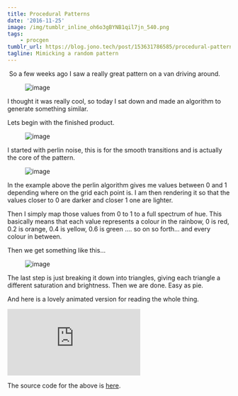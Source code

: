 ```yaml
---
title: Procedural Patterns
date: '2016-11-25'
image: /img/tumblr_inline_oh6o3gBYNB1qil7jn_540.png
tags:
    - procgen
tumblr_url: https://blog.jono.tech/post/153631786585/procedural-patterns
tagline: Mimicking a random pattern
---
```

<p> So a few weeks ago I saw a really great pattern on a van driving around.</p><figure data-orig-width="540" data-orig-height="298" class="tmblr-full" data-orig-src="https://68.media.tumblr.com/8d0a01d290b7c5a4b3f36526d36fb05d/tumblr_inline_oh6o06YVBk1qil7jn_540.png"><img src="/img/tumblr_inline_oh6o3gj9l71qil7jn_540.png" alt="image" data-orig-width="540" data-orig-height="298" data-orig-src="https://68.media.tumblr.com/8d0a01d290b7c5a4b3f36526d36fb05d/tumblr_inline_oh6o06YVBk1qil7jn_540.png"/></figure><p>I thought it was really cool, so today I sat down and made an algorithm to generate something similar.</p><p>Lets begin with the finished product.</p><figure data-orig-width="540" data-orig-height="282" class="tmblr-full" data-orig-src="https://68.media.tumblr.com/a1b31c3a381b4aa07f7c2597e2eca2d9/tumblr_inline_oh6o06yiUb1qil7jn_540.png"><img src="/img/tumblr_inline_oh6o3gBYNB1qil7jn_540.png" alt="image" data-orig-width="540" data-orig-height="282" data-orig-src="https://68.media.tumblr.com/a1b31c3a381b4aa07f7c2597e2eca2d9/tumblr_inline_oh6o06yiUb1qil7jn_540.png"/></figure><p>I started with perlin noise, this is for the smooth transitions and is actually the core of the pattern.</p><figure class="tmblr-full" data-orig-height="282" data-orig-width="540" data-orig-src="https://68.media.tumblr.com/200025d1b18233fbba257d829c8bbc00/tumblr_inline_oh6o070Xs31qil7jn_540.png"><img src="/img/tumblr_inline_oh6o3gS9sy1qil7jn_540.png" data-orig-height="282" data-orig-width="540" alt="image" data-orig-src="https://68.media.tumblr.com/200025d1b18233fbba257d829c8bbc00/tumblr_inline_oh6o070Xs31qil7jn_540.png"/></figure><p>In the example above the perlin algorithm gives me values between 0 and 1 depending where on the grid each point is. I am then rendering it so that the values closer to 0 are darker and closer 1 one are lighter.</p><p>Then I simply map those values from 0 to 1 to a full spectrum of hue. This basically means that each value represents a colour in the rainbow, 0 is red, 0.2 is orange, 0.4 is yellow, 0.6 is green …. so on so forth… and every colour in between.</p><p>Then we get something like this…</p><figure class="tmblr-full" data-orig-height="285" data-orig-width="540" data-orig-src="https://68.media.tumblr.com/af1a7d1eec3c040292a219998e91ac39/tumblr_inline_oh6o07zMpL1qil7jn_540.png"><img src="/img/tumblr_inline_oh6o3hOUx01qil7jn_540.png" data-orig-height="285" data-orig-width="540" alt="image" data-orig-src="https://68.media.tumblr.com/af1a7d1eec3c040292a219998e91ac39/tumblr_inline_oh6o07zMpL1qil7jn_540.png"/></figure><p>The last step is just breaking it down into triangles, giving each triangle a different saturation and brightness. Then we are done. Easy as pie.</p><p>And here is a lovely animated version for reading the whole thing.</p><iframe src="https://foopod.github.io/floral-image/" frameborder="0" allowfullscreen=""></iframe><p>The source code for the above is <a href="https://github.com/foopod/floral-image" target="_blank">here</a>.</p>
